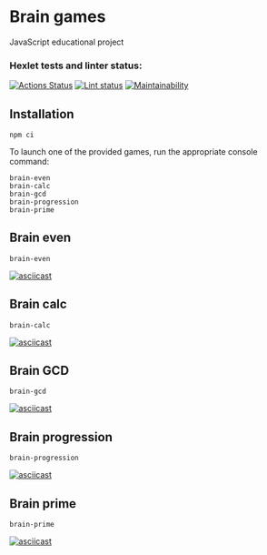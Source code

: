 # Brain games
JavaScript educational project

### Hexlet tests and linter status:
[![Actions Status](https://github.com/batareechka/frontend-project-lvl1/workflows/hexlet-check/badge.svg)](https://github.com/batareechka/frontend-project-lvl1/actions)
[![Lint status](https://github.com/batareechka/frontend-project-lvl1/actions/workflows/lint-check.yml/badge.svg)](https://github.com/batareechka/frontend-project-lvl1/actions/)
[![Maintainability](https://api.codeclimate.com/v1/badges/53d3d0cb7ef8a8934fa2/maintainability)](https://codeclimate.com/github/batareechka/frontend-project-lvl1/maintainability)

## Installation 
```
npm ci
```

To launch one of the provided games, run the appropriate console command:
```
brain-even
brain-calc
brain-gcd
brain-progression
brain-prime
```

## Brain even
`brain-even`

[![asciicast](https://asciinema.org/a/pQqRPeCZ4XwcqG3uahqsgLP6f.svg)](https://asciinema.org/a/pQqRPeCZ4XwcqG3uahqsgLP6f)

## Brain calc
`brain-calc`

[![asciicast](https://asciinema.org/a/Z11iH1UbtUvq4bUkvYVT63GTr.svg)](https://asciinema.org/a/Z11iH1UbtUvq4bUkvYVT63GTr)

## Brain GCD
`brain-gcd`

[![asciicast](https://asciinema.org/a/e8lVxgUTRiPFVUJRCpZf9M0fL.svg)](https://asciinema.org/a/e8lVxgUTRiPFVUJRCpZf9M0fL)

## Brain progression
`brain-progression`

[![asciicast](https://asciinema.org/a/8DmYoq8J2gUtIOpDjohWa8ONI.svg)](https://asciinema.org/a/8DmYoq8J2gUtIOpDjohWa8ONI)

## Brain prime
`brain-prime`

[![asciicast](https://asciinema.org/a/n5dubC4ABxnaMoWKliXEhljaN.svg)](https://asciinema.org/a/n5dubC4ABxnaMoWKliXEhljaN)